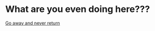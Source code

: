 # What are you even doing here???

[Go away and never return](https://twinkdb.github.io/20/home.html)
